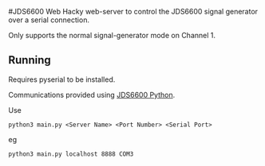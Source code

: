 #JDS6600 Web
Hacky web-server to control the JDS6600 signal generator over a serial connection.

Only supports the normal signal-generator mode on Channel 1.

## Running

Requires pyserial to be installed.

Communications provided using [JDS6600 Python](https://github.com/on1arf/jds6600_python/).

Use
```
python3 main.py <Server Name> <Port Number> <Serial Port>
```

eg
```
python3 main.py localhost 8888 COM3
```

